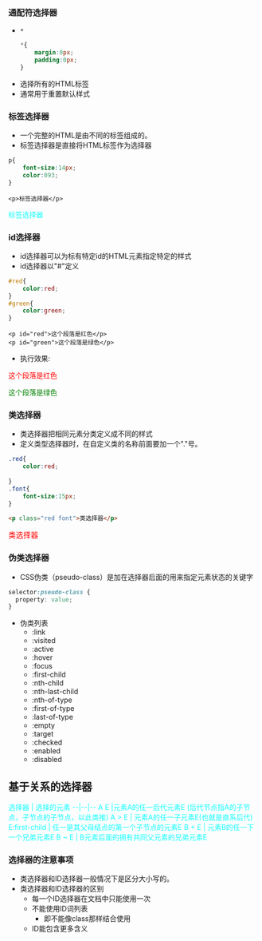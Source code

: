 
### 通配符选择器
- `*`
  ```css
  *{
      margin:0px;
      padding:0px;
  }
  ```
- 选择所有的HTML标签
- 通常用于重置默认样式
### 标签选择器
- 一个完整的HTML是由不同的标签组成的。
- 标签选择器是直接将HTML标签作为选择器
```css
p{
    font-size:14px;
    color:093;
}
```
```
<p>标签选择器</p>
```
<style>
p{
    font-size:14px;
    color:#1ff;
}
</style>
<p>标签选择器</p>


### id选择器
- id选择器可以为标有特定id的HTML元素指定特定的样式
- id选择器以"#"定义
```css
#red{
    color:red;
}
#green{
    color:green;
}
```
```
<p id="red">这个段落是红色</p>
<p id="green">这个段落是绿色</p>
```
- 执行效果:
 <style>
#red{
    color:red;
}
#green{
    color:green;
}
</style>
<p id="red">这个段落是红色</p>
<p id="green">这个段落是绿色</p>

### 类选择器
- 类选择器把相同元素分类定义成不同的样式
- 定义类型选择器时，在自定义类的名称前面要加一个"."号。
```css
.red{
    color:red;
    
}
.font{
    font-size:15px;
}
```
```html
<p class="red font">类选择器</p>
```
<style>
.red{
    color:red;
    
}
.font{
    font-size:15px
}
</style>
<p class="red font">类选择器</p>

### 伪类选择器
- CSS伪类（pseudo-class）是加在选择器后面的用来指定元素状态的关键字
```css
selector:pseudo-class {
  property: value;
} 
```
- 伪类列表
  - :link
  - :visited
  - :active
  - :hover
  - :focus
  - :first-child
  - :nth-child
  - :nth-last-child
  - :nth-of-type
  - :first-of-type
  - :last-of-type
  - :empty
  - :target
  - :checked
  - :enabled
  - :disabled
## 基于关系的选择器

选择器	| 选择的元素
--|--|--
A E	|元素A的任一后代元素E (后代节点指A的子节点，子节点的子节点，以此类推)
A > E	| 元素A的任一子元素E(也就是直系后代)
E:first-child	| 任一是其父母结点的第一个子节点的元素E
B + E	| 元素B的任一下一个兄弟元素E
B ~ E	| B元素后面的拥有共同父元素的兄弟元素E

### 选择器的注意事项
- 类选择器和ID选择器一般情况下是区分大小写的。
- 类选择器和ID选择器的区别
  - 每一个ID选择器在文档中只能使用一次
  - 不能使用ID词列表
    - 即不能像class那样结合使用
  - ID能包含更多含义